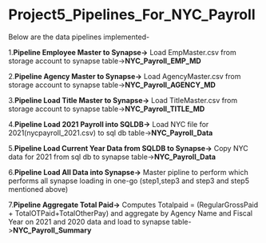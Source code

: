 # Project5_Pipelines_For_NYC_Payroll

Below are the data pipelines implemented-

1.**Pipeline Employee Master to Synapse->** Load EmpMaster.csv from storage account to synapse table->**NYC_Payroll_EMP_MD**

2.**Pipeline Agency Master to Synapse->** Load AgencyMaster.csv from storage account to synapse table->**NYC_Payroll_AGENCY_MD**

3.**Pipeline Load Title Master to Synapse->** Load TitleMaster.csv from storage account to synapse table->**NYC_Payroll_TITLE_MD**

4.**Pipeline Load 2021 Payroll into SQLDB->** Load NYC file for 2021(nycpayroll_2021.csv) to sql db table->**NYC_Payroll_Data**

5.**Pipeline Load Current Year Data from SQLDB to Synapse->** Copy NYC data for 2021 from sql db to synapse table->**NYC_Payroll_Data**

6.**Pipeline Load All Data into Synapse->** Master pipline to perform which performs all synapse loading in one-go (step1,step3 and step3 and step5 mentioned above)

7.**Pipeline Aggregate Total Paid->** Computes Totalpaid = (RegularGrossPaid + TotalOTPaid+TotalOtherPay) and aggregate by Agency Name and Fiscal Year on 2021 and 2020 data and load to synapse table->**NYC_Payroll_Summary**

